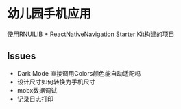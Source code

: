 # 幼儿园手机应用

使用[RNUILIB + ReactNativeNavigation Starter Kit](https://github.com/kanzitelli/rnn-starter.git)构建的项目

## Issues

- Dark Mode 直接调用Colors颜色能自动适配吗
- 设计尺寸如何转换为手机尺寸
- mobx数据调试
- 记录日志打印